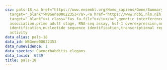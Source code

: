 ```yaml
---
csv: pals-18,<a href="https://www.ensembl.org/Homo_sapiens/Gene/Summary?db=core;g=WBGene00022353"
  target="_blank">WBGene00022353</a>,<a href="https://www.ncbi.nlm.nih.gov/pubmed/30894454"
  target="_blank"><i class="fas fa-file"></i></a>",genetic interference,functional
  association,prime adult stage, RNA-seq assay, hsf-1 overexpression,nucleotide sequence
  identification,nucleotide sequence identification,transcriptional regulation,up-regulates
  activity
data_alias: pals-18
data_id: WBGene00022353
data_numevidence: 1
data_species: Caenorhabditis elegans
data_taxid: '6239'
title: pals-18
---
```

